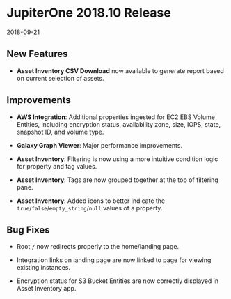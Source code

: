 # JupiterOne 2018.10 Release

2018-09-21

## New Features

- **Asset Inventory CSV Download** now available to generate report based on
  current selection of assets.

## Improvements

- **AWS Integration**: Additional properties ingested for EC2 EBS Volume
  Entities, including encryption status, availability zone, size, IOPS, state,
  snapshot ID, and volume type.

- **Galaxy Graph Viewer**: Major performance improvements.

- **Asset Inventory**: Filtering is now using a more intuitive condition logic
  for property and tag values.

- **Asset Inventory**: Tags are now grouped together at the top of filtering
  pane.

- **Asset Inventory**: Added icons to better indicate the
  `true`/`false`/`empty_string`/`null` values of a property.

## Bug Fixes

- Root `/` now redirects properly to the home/landing page.

- Integration links on landing page are now linked to page for viewing existing
  instances.

- Encryption status for S3 Bucket Entities are now correctly displayed in Asset
  Inventory app.